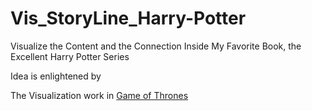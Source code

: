 # Vis_StoryLine_Harry-Potter
Visualize the Content and the Connection Inside My Favorite Book, the Excellent Harry Potter Series


Idea is enlightened by 

The Visualization work in [Game of Thrones](http://www.zengxiaohan.com/data/a-social-network-song-ice-fire)



